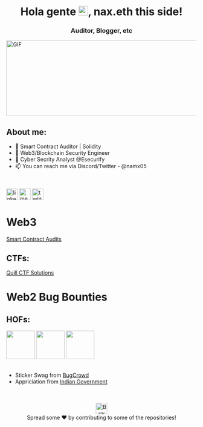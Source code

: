 <h1 align="center"> Hola gente <img src="https://media.giphy.com/media/hvRJCLFzcasrR4ia7z/giphy.gif" width="25px">, nax.eth this side! </h1>
<h3 align="center"> Auditor, Blogger, etc  </h3>

<img align="center" alt="GIF" src="https://media.giphy.com/media/RbDKaczqWovIugyJmW/giphy.gif" width="800" height="200" />

## About me:

- 🔐 Smart Contract Auditor | Solidity
- 🌙 Web3/Blockchain Security Engineer
- 🔆 Cyber Secrity Analyst @Esecurify
- 📫 You can reach me via Discord/Twitter - @namx05

<br>

[<img src='https://img.shields.io/badge/LinkedIn-0077B5?style=for-the-badge&logo=linkedin&logoColor=white' alt='linkedin' height='30'>](https://www.linkedin.com/in/namx05/) [<img src='https://img.shields.io/badge/Medium-12100E?style=for-the-badge&logo=medium&logoColor=white' alt='medium' height='30'>](https://medium.com/@namx05) [<img src='https://img.shields.io/badge/Twitter-1DA1F2?style=for-the-badge&logo=twitter&logoColor=white' alt='twitter' height='30'>](https://twitter.com/namx05)

# Web3

[Smart Contract Audits](https://github.com/namx05/audits)

## CTFs:

[Quill CTF Solutions](https://github.com/namx05/CTF/tree/main/Quill-CTF)

# Web2 Bug Bounties

## HOFs:

<img src="https://logos.bugcrowdusercontent.com/logos/103c/b7e7/b0f516a4/02ac1f6f4bbf78cc23351606b3041ccb_24492255_300x300.jpeg" width="75px"> <img src="https://logos.bugcrowdusercontent.com/logos/1fc4/0cdf/97a13635/0ff5967b93b6f20f30fe76f4f55f19c0_71c30155ec8259fbdfb3aacf1fdef20d_a9996e82cbaf05e968f954ab10d02722_1cd9c5ad6f5d5212ff103ac7ba088069_ostk.jpg" width="75px"> <img src="https://encrypted-tbn0.gstatic.com/images?q=tbn:ANd9GcS2ih-H6W0jD_Je-gjnmOoKQoKnWlZxMO7PFD4ZjAc7YHVuA1-dS-XYj1MTNUe5mW5yhrs&usqp=CAU" width="75px">
<br>
<br>

- Sticker Swag from [BugCrowd](https://bugcrowd.com)
- Appriciation from [Indian Government](https://nciipc.gov.in/)

<br>
<br>

<div style="text-align: center">
    <a href="https://www.buymeacoffee.com/namx05" align='center'> <img src ='https://img.shields.io/badge/Buy_Me_A_Coffee-FFDD00?style=for-the-badge&logo=buy-me-a-coffee&logoColor=black' alt='BuyMeACoffee' height='30' ></a>
</div>

<div align="center">
    Spread some ❤️ by contributing to some of the repositories!
</div>

